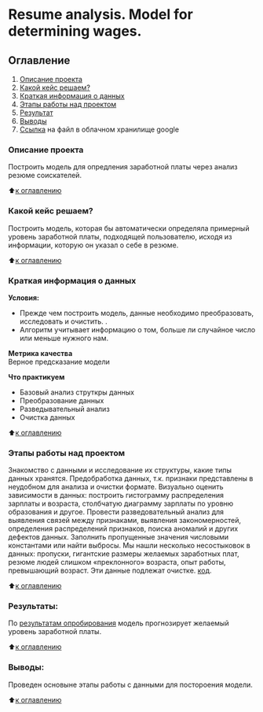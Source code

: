 # Resume analysis. Model for determining wages.

## Оглавление  
1. [Описание проекта](https://github.com/Irinaeva/data_science/blob/main/Project_0/README.md#%D0%BE%D0%BF%D0%B8%D1%81%D0%B0%D0%BD%D0%B8%D0%B5-%D0%BF%D1%80%D0%BE%D0%B5%D0%BA%D1%82%D0%B0)
2. [Какой кейс решаем?](https://github.com/Irinaeva/data_science/blob/main/Project_0/README.md#%D0%BA%D0%B0%D0%BA%D0%BE%D0%B9-%D0%BA%D0%B5%D0%B9%D1%81-%D1%80%D0%B5%D1%88%D0%B0%D0%B5%D0%BC)
3. [Краткая информация о данных](https://github.com/Irinaeva/data_science/blob/main/Project_0/README.md#%D0%BA%D1%80%D0%B0%D1%82%D0%BA%D0%B0%D1%8F-%D0%B8%D0%BD%D1%84%D0%BE%D1%80%D0%BC%D0%B0%D1%86%D0%B8%D1%8F-%D0%BE-%D0%B4%D0%B0%D0%BD%D0%BD%D1%8B%D1%85)
4. [Этапы работы над проектом](https://github.com/Irinaeva/data_science/blob/main/Project_0/README.md#%D1%8D%D1%82%D0%B0%D0%BF%D1%8B-%D1%80%D0%B0%D0%B1%D0%BE%D1%82%D1%8B-%D0%BD%D0%B0%D0%B4-%D0%BF%D1%80%D0%BE%D0%B5%D0%BA%D1%82%D0%BE%D0%BC)
5. [Результат](https://github.com/Irinaeva/data_science/blob/main/Project_0/README.md#%D1%80%D0%B5%D0%B7%D1%83%D0%BB%D1%8C%D1%82%D0%B0%D1%82%D1%8B)
6. [Выводы](https://github.com/Irinaeva/data_science/blob/main/Project_0/README.md#%D0%B2%D1%8B%D0%B2%D0%BE%D0%B4%D1%8B)
7. [Ссылка](https://colab.research.google.com/drive/10PKYkNs6sUQzON2rSx608roi0QuRg-7v?usp=sharing) на файл в облачном хранилище google

### Описание проекта    
Построить модель для опредления заработной платы через анализ резюме соискателей.

:arrow_up:[к оглавлению](https://github.com/Irinaeva/data_science/blob/main/Project_0/README.md#%D0%BE%D0%B3%D0%BB%D0%B0%D0%B2%D0%BB%D0%B5%D0%BD%D0%B8%D0%B5)
### Какой кейс решаем?    
Построить модель, которая бы автоматически определяла примерный уровень заработной платы, подходящей пользователю, исходя из информации, которую он указал о себе в резюме.

:arrow_up:[к оглавлению](https://github.com/Irinaeva/data_science/blob/main/Project_0/README.md#%D0%BE%D0%B3%D0%BB%D0%B0%D0%B2%D0%BB%D0%B5%D0%BD%D0%B8%D0%B5)

### Краткая информация о данных
**Условия:**  
- Прежде чем построить модель, данные необходимо преобразовать, исследовать и очистить. .
- Алгоритм учитывает информацию о том, больше ли случайное число или меньше нужного нам.

**Метрика качества**     
Верное предсказание модели

**Что практикуем**     
 * Базовый анализ струткры данных
 * Преобразование данных
 * Разведывательный анализ
 * Очистка данных

:arrow_up:[к оглавлению](https://github.com/Irinaeva/data_science/blob/main/Project_0/README.md#%D0%BE%D0%B3%D0%BB%D0%B0%D0%B2%D0%BB%D0%B5%D0%BD%D0%B8%D0%B5)

### Этапы работы над проектом  
Знакомство с данными и исследование их структуры, какие типы данных хранятся.
Предобработка данных, т.к. признаки представлены в неудобном для анализа и очистки формате.
Визуально оценить зависимости в данных: построить гистограмму распределения зарплаты и возраста, столбчатую диаграмму  зарплаты по уровню образования и другое. Провести разведовательный анализ для выявления связей между признаками, выявления закономерностей, определения распределений признаков, поиска аномалий и других дефектов данных.
Заполнить пропущенные значения числовыми константами или найти выбросы. Мы нашли несколько несостыковок в данных: пропуски, гигантские размеры желаемых заработных плат, резюме людей слишком «преклонного» возраста, опыт работы, превышающий возраст. Эти данные подлежат очистке.
[код](https://github.com/Irinaeva/data_science/blob/main/Project_0/game.py).


:arrow_up:[к оглавлению](https://github.com/Irinaeva/data_science/blob/main/Project_0/README.md#%D0%BE%D0%B3%D0%BB%D0%B0%D0%B2%D0%BB%D0%B5%D0%BD%D0%B8%D0%B5)

### Результаты:  
По [результатам опробирования](https://github.com/Irinaeva/data_science/blob/main/Project_0/game.ipynb) модель прогнозирует желаемый уровень заработной платы.

:arrow_up:[к оглавлению](https://github.com/Irinaeva/data_science/blob/main/Project_0/README.md#%D0%BE%D0%B3%D0%BB%D0%B0%D0%B2%D0%BB%D0%B5%D0%BD%D0%B8%D0%B5)

### Выводы:
Проведен основыне этапы работы с данными для постороения модели.

:arrow_up:[к оглавлению](https://github.com/Irinaeva/data_science/blob/main/Project_0/README.md#%D0%BE%D0%B3%D0%BB%D0%B0%D0%B2%D0%BB%D0%B5%D0%BD%D0%B8%D0%B5)

